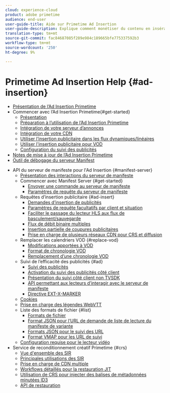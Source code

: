 ```yaml
---
cloud: experience-cloud
product: adobe primetime
audience: end-user
user-guide-title: Aide sur Primetime Ad Insertion
user-guide-description: Explique comment monétiser du contenu en insérant sur le serveur des publicités dynamiques ciblées et en engageant l’audience grâce à des publicités personnalisées.
translation-type: tm+mt
source-git-commit: fac84687085f289e984c189665bfe775337592b3
workflow-type: tm+mt
source-wordcount: '250'
ht-degree: 9%

---
```



# Primetime Ad Insertion Help {#ad-insertion}

+ [Présentation de l’Ad Insertion Primetime](home.md)
+ Commencer avec l’Ad Insertion Primetime{#get-started}
   + [Présentation](get-started-ptai.md)
   + [Préparation à l’utilisation de l’Ad Insertion Primetime](setup-ptai.md)
   + [Intégration de votre serveur d’annonces](integrate-ad-server.md)
   + [Intégration de votre CDN](integrate-cdn.md)
   + [Utiliser l’insertion publicitaire dans les flux dynamiques/linéaires](ad-insertion-live-linear-stream.md)
   + [Utiliser l&#39;insertion publicitaire pour VOD](ad-insertion-vod.md)
   + [Configuration du suivi des publicités](set-up-ad-tracking.md)
+ [Notes de mise à jour de l’Ad Insertion Primetime](https://docs.adobe.com/content/help/en/primetime/release-notes/ptai/ptai-19x-release-notes.html)
+ [Outil de débogage du serveur Manifest](manifest-server-debugging-tool.md)

<!-- + [Server Side Ad Insertion debugging dashboard](ssai-debugging-dashboard.md)-->
+ API du serveur de manifeste pour l&#39;Ad Insertion {#manifest-server}
   + [Présentation des interactions du serveur de manifeste](msapi-topics/ms-overview.md)
   + Commencer avec Manifest Server {#get-started}
      + [Envoyer une commande au serveur de manifeste](msapi-topics/ms-getting-started/ms-sending-cmd.md)
      + [Paramètres de requête du serveur de manifeste](msapi-topics/ms-getting-started/ms-api-query-params.md)
   + Requêtes d’insertion publicitaire {#ad-insert}
      + [Demandes d’insertion de publicités](msapi-topics/ms-insert-ads/ms-ad-insert.md)
      + [Paramètres de requête facultatifs par client et situation](msapi-topics/ms-insert-ads/ms-api-query-param-situation.md)
      + [Faciliter le passage du lecteur HLS aux flux de basculement/sauvegarde](msapi-topics/ms-insert-ads/hls-switching-to-failover.md)
      + [Flux de débit binaire multiples](msapi-topics/ms-insert-ads/ms-api-mbr-streams.md)
      + [Insertion partielle de coupures publicitaires](msapi-topics/ms-insert-ads/partial-ad-break-insetion.md)
      + [Prise en charge de plusieurs réseaux CDN pour CRS et diffusion](msapi-topics/ms-insert-ads/ms-api-multi-cdns-for-crs.md)
   + Remplacer les calendriers VOD {#replace-vod}
      + [Modifications apportées à VOD](msapi-topics/ms-changes-vod-timeline/ms-replace-vod-timeline.md)
      + [Format de chronologie VOD](msapi-topics/ms-changes-vod-timeline/ms-api-timeline-format.md)
      + [Remplacement d’une chronologie VOD](msapi-topics/ms-changes-vod-timeline/t-ms-replace-vod-timeline.md)
   + Suivi de l’efficacité des publicités {#ad}
      + [Suivi des publicités](msapi-topics/ms-at-effectiveness/ms-at-overview.md)
      + [Activation du suivi des publicités côté client](msapi-topics/ms-at-effectiveness/ms-enable-client-side-ad-tracking.md)
      + [Présentation du suivi côté client non TVSDK](msapi-topics/ms-at-effectiveness/notvsdk-csat-overview.md)
      + [API permettant aux lecteurs d’interagir avec le serveur de manifeste](msapi-topics/ms-at-effectiveness/notvsdk-csat-ms-interface.md)
      + [Directive EXT-X-MARKER](msapi-topics/ms-at-effectiveness/ms-api-playlists.md)
   + [Cookies](msapi-topics/ms-cookies.md)
   + [Prise en charge des légendes WebVTT](msapi-topics/ms-webvtt-captions.md)
   + Liste des formats de fichier {#list}
      + [Formats de fichier](msapi-topics/ms-list-file-formats/ms-api-file-formats.md)
      + [Format JSON pour l’URL de demande de liste de lecture du manifeste de variante](msapi-topics/ms-list-file-formats/ms-json-m3u8.md)
      + [Formats JSON pour le suivi des URL](msapi-topics/ms-list-file-formats/notvsdk-csat-sidecar.md)
      + [Format VMAP pour les URL de suivi](msapi-topics/ms-list-file-formats/notvsdk-csat-vmap.md)
   + [Configuration requise pour le lecteur vidéo](msapi-topics/ms-player-req.md)
+ Service de reconditionnement créatif Primetime {#crs}
   + [Vue d&#39;ensemble des SIR](creative-repackaging-service/crs-overview.md)
   + [Principales utilisations des SIR](creative-repackaging-service/jit-async-hls-conv.md)
   + [Prise en charge de CDN multiple](creative-repackaging-service/multi-cdn-supportt.md)
   + [Workflows détaillés pour la restauration JIT](creative-repackaging-service/jit-repackage.md)
   + [Utilisation de CRS pour injecter des balises de métadonnées minutées ID3](creative-repackaging-service/inject-id3.md)
   + [API de restauration](creative-repackaging-service/api-repackage.md)
